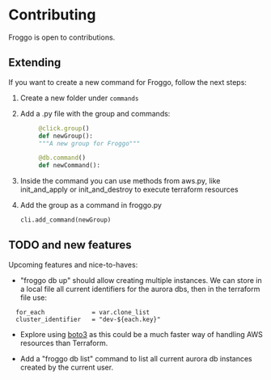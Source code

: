 # Contributing

Froggo is open to contributions.

## Extending

If you want to create a new command for Froggo, follow the next steps:

1.  Create a new folder under <code>commands</code>
2.  Add a .py file with the group and commands:

    ```python
         @click.group()
         def newGroup():
         """A new group for Froggo"""

         @db.command()
         def newCommand():

    ```

3.  Inside the command you can use methods from aws.py, like init_and_apply or init_and_destroy to execute terraform resources

4.  Add the group as a command in froggo.py

    ```python
    cli.add_command(newGroup)
    ```

## TODO and new features

Upcoming features and nice-to-haves:

- "froggo db up" should allow creating multiple instances. We can store in a local file all current identifiers for the aurora dbs, then in the terraform file use:

```
  for_each             = var.clone_list
  cluster_identifier   = "dev-${each.key}"
```

- Explore using <a href="https://aws.amazon.com/es/sdk-for-python/">boto3</a> as this could be a much faster way of handling AWS resources than Terraform.

- Add a "froggo db list" command to list all current aurora db instances created by the current user.
